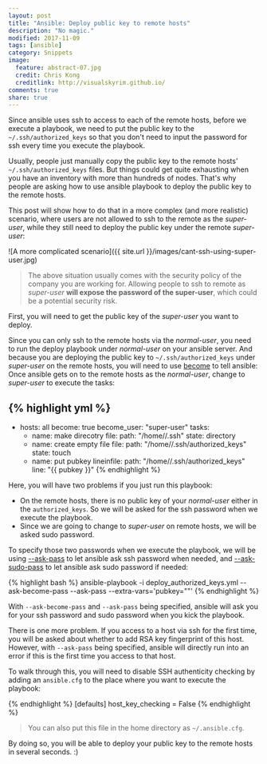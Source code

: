 ```yaml
---
layout: post
title: "Ansible: Deploy public key to remote hosts"
description: "No magic."
modified: 2017-11-09
tags: [ansible]
category: Snippets
image:
  feature: abstract-07.jpg
  credit: Chris Kong
  creditlink: http://visualskyrim.github.io/
comments: true
share: true
---
```


Since ansible uses ssh to access to each of the remote hosts, before we execute a playbook, we need to put the public key to the `~/.ssh/authorized_keys` so that you don't need to input the password for ssh every time you execute the playbook.

Usually, people just manually copy the public key to the remote hosts' `~/.ssh/authorized_keys` files. But things could get quite exhausting when you have an inventory with more than hundreds of nodes.
That's why people are asking how to use ansible playbook to deploy the public key to the remote hosts.

This post will show how to do that in a more complex (and more realistic) scenario, where users are not allowed to ssh to the remote as the *super-user*, while they still need to deploy the public key under the remote *super-user*:

![A more complicated scenario]({{ site.url }}/images/cant-ssh-using-super-user.jpg)

> The above situation usually comes with the security policy of the company you are working for.
> Allowing people to ssh to remote as *super-user* **will expose the password of the super-user**, which could be a potential security risk.

First, you will need to get the public key of the *super-user* you want to deploy.

Since you can only ssh to the remote hosts via the *normal-user*, you need to run the deploy playbook under *normal-user* on your ansible server.
And because you are deploying the public key to `~/.ssh/authorized_keys` under *super-user* on the remote hosts, you will need to use [become](http://docs.ansible.com/ansible/latest/become.html) to tell ansible: Once ansible gets on to the remote hosts as the *normal-user*, change to *super-user* to execute the tasks:

{% highlight yml %}
---
- hosts: all
  become: true
  become_user: "super-user"
  tasks:
  - name: make direcotry
    file:
      path: "/home/<super-user>/.ssh"
      state: directory
  - name: create empty file
    file:
      path: "/home/<super-user>/.ssh/authorized_keys"
      state: touch
  - name: put pubkey
    lineinfile:
      path: "/home/<super-user>/.ssh/authorized_keys"
      line: "{{ pubkey }}"
{% endhighlight %}

Here, you will have two problems if you just run this playbook:

- On the remote hosts, there is no public key of your *normal-user* either in the `authorized_keys`. So we will be asked for the ssh password when we execute the playbook.
- Since we are going to change to *super-user* on remote hosts, we will be asked sudo password.

To specify those two passwords when we execute the playbook, we will be using [--ask-pass](http://docs.ansible.com/ansible/latest/intro_getting_started.html#remote-connection-information) to let ansible ask ssh password when needed, and [--ask-sudo-pass](http://docs.ansible.com/ansible/latest/intro_getting_started.html#remote-connection-information) to let ansible ask sudo password if needed:

{% highlight bash %}
ansible-playbook -i <inventory-file> deploy_authorized_keys.yml --ask-become-pass --ask-pass --extra-vars='pubkey="<pubkey>"'
{% endhighlight %}

With `--ask-become-pass` and `--ask-pass` being specified, ansible will ask you for your ssh password and sudo password when you kick the playbook.

There is one more problem.
If you access to a host via ssh for the first time, you will be asked about whether to add RSA key fingerprint of this host.
However, with `--ask-pass` being specified, ansible will directly run into an error if this is the first time you access to that host.

To walk through this, you will need to disable SSH authenticity checking by adding an `ansible.cfg` to the place where you want to execute the playbook:

{% endhighlight %}
[defaults]
host_key_checking = False
{% endhighlight %}

> You can also put this file in the home directory as `~/.ansible.cfg`.

By doing so, you will be able to deploy your public key to the remote hosts in several seconds. :)
